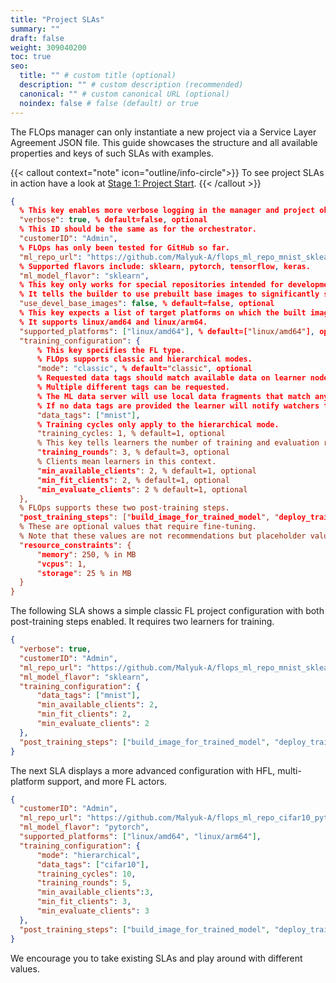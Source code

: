 ```yaml
---
title: "Project SLAs"
summary: ""
draft: false
weight: 309040200
toc: true
seo:
  title: "" # custom title (optional)
  description: "" # custom description (recommended)
  canonical: "" # custom canonical URL (optional)
  noindex: false # false (default) or true
---
```


<span class="lead">
  The FLOps manager can only instantiate a new project via a Service Layer Agreement JSON file.
  This guide showcases the structure and all available properties and keys of such SLAs with examples.
</span>

{{< callout context="note" icon="outline/info-circle">}}
  To see project SLAs in action have a look at [Stage 1: Project Start](/docs/manuals/flops-addon/flops-project-workflow/stages/stage-1-project-start/).
{{< /callout >}}


```json
{
  % This key enables more verbose logging in the manager and project observer.
  "verbose": true, % default=false, optional
  % This ID should be the same as for the orchestrator.
  "customerID": "Admin", 
  % FLOps has only been tested for GitHub so far.
  "ml_repo_url": "https://github.com/Malyuk-A/flops_ml_repo_mnist_sklearn",
  % Supported flavors include: sklearn, pytorch, tensorflow, keras.
  "ml_model_flavor": "sklearn",
  % This key only works for special repositories intended for development.
  % It tells the builder to use prebuilt base images to significantly speed up image builds and development.
  "use_devel_base_images": false, % default=false, optional
  % This key expects a list of target platforms on which the built images should run.
  % It supports linux/amd64 and linux/arm64.
  "supported_platforms": ["linux/amd64"], % default=["linux/amd64"], optional
  "training_configuration": {
      % This key specifies the FL type.
      % FLOps supports classic and hierarchical modes.
      "mode": "classic", % default="classic", optional
      % Requested data tags should match available data on learner nodes.
      % Multiple different tags can be requested.
      % The ML data server will use local data fragments that match any of the provided tags.
      % If no data tags are provided the learner will notify watchers that it cannot find any data.
      "data_tags": ["mnist"],
      % Training cycles only apply to the hierarchical mode.
      "training_cycles: 1, % default=1, optional
      % This key tells learners the number of training and evaluation rounds to perform.
      "training_rounds": 3, % default=3, optional
      % Clients mean learners in this context.
      "min_available_clients": 2, % default=1, optional
      "min_fit_clients": 2, % default=1, optional
      "min_evaluate_clients": 2 % default=1, optional
  },
  % FLOps supports these two post-training steps.
  "post_training_steps": ["build_image_for_trained_model", "deploy_trained_model_image"], % default=[], optional
  % These are optional values that require fine-tuning.
  % Note that these values are not recommendations but placeholder values.
  "resource_constraints": {
      "memory": 250, % in MB
      "vcpus": 1,
      "storage": 25 % in MB
  }
}
```

The following SLA shows a simple classic FL project configuration with both post-training steps enabled.
It requires two learners for training.


```json
{
  "verbose": true,
  "customerID": "Admin",
  "ml_repo_url": "https://github.com/Malyuk-A/flops_ml_repo_mnist_sklearn",
  "ml_model_flavor": "sklearn",
  "training_configuration": {
      "data_tags": ["mnist"],
      "min_available_clients": 2,
      "min_fit_clients": 2,
      "min_evaluate_clients": 2
  },
  "post_training_steps": ["build_image_for_trained_model", "deploy_trained_model_image"],
}
```

The next SLA displays a more advanced configuration with HFL, multi-platform support, and more FL actors.

```json
{
  "customerID": "Admin",
  "ml_repo_url": "https://github.com/Malyuk-A/flops_ml_repo_cifar10_pytorch",
  "ml_model_flavor": "pytorch",
  "supported_platforms": ["linux/amd64", "linux/arm64"],
  "training_configuration": {
      "mode": "hierarchical",
      "data_tags": ["cifar10"],
      "training_cycles": 10,
      "training_rounds": 5,
      "min_available_clients":3,
      "min_fit_clients": 3,
      "min_evaluate_clients": 3
  },
  "post_training_steps": ["build_image_for_trained_model", "deploy_trained_model_image"],
}
```

We encourage you to take existing SLAs and play around with different values.
